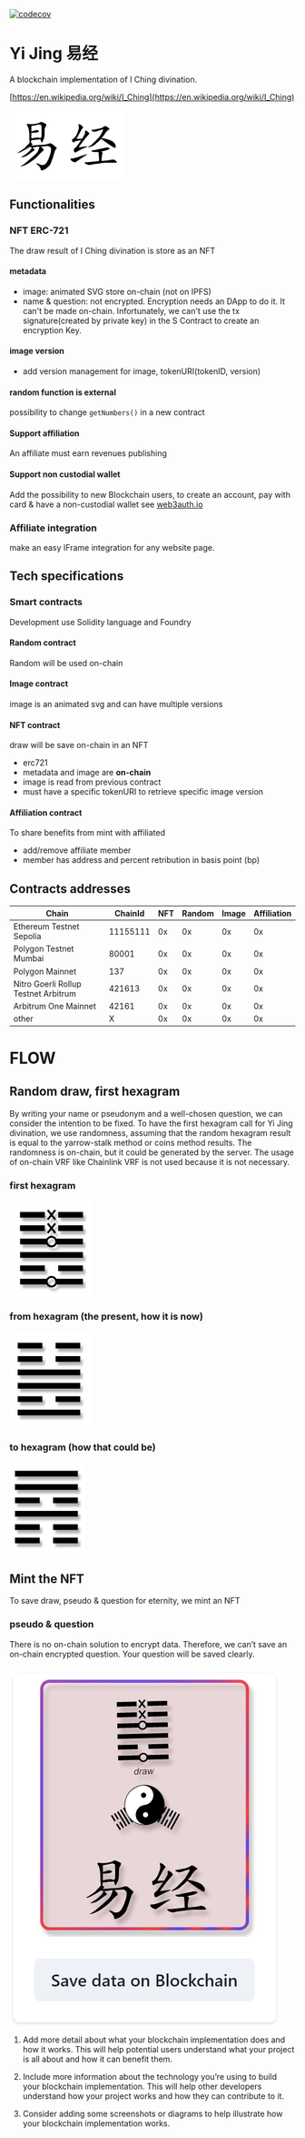 [![codecov](https://codecov.io/gh/steftroubadour/yi-king/branch/main/graph/badge.svg?token=m5EOdrKkz8)](https://codecov.io/gh/steftroubadour/yi-king)

# Yi Jing 易经

A blockchain implementation of I Ching divination.

[https://en.wikipedia.org/wiki/I_Ching](https://en.wikipedia.org/wiki/I_Ching)

![Yi Jing](img/yijing.png)

## Functionalities

### NFT ERC-721
The draw result of I Ching divination is store as an NFT

#### metadata
* image: animated SVG store on-chain (not on IPFS)
* name & question: not encrypted. Encryption needs an DApp to do it. It can't be made on-chain. 
Infortunately, we can't use the tx signature(created by private key) in the S Contract to create an encryption Key.
#### image version
* add version management for image, tokenURI(tokenID, version)
#### random function is external
possibility to change `getNumbers()` in a new contract
#### Support affiliation
An affiliate must earn revenues publishing
#### Support non custodial wallet
Add the possibility to new Blockchain users, to create an account, pay with card & have a non-custodial wallet
see [web3auth.io](https://web3auth.io)

### Affiliate integration
make an easy IFrame integration for any website page.

## Tech specifications

### Smart contracts

Development use Solidity language and Foundry

#### Random contract

Random will be used on-chain

#### Image contract

image is an animated svg and can have multiple versions

#### NFT contract

draw will be save on-chain in an NFT

* erc721
* metadata and image are **on-chain**
* image is read from previous contract
* must have a specific tokenURI to retrieve specific image version

#### Affiliation contract

To share benefits from mint with affiliated

* add/remove affiliate member
* member has address and percent retribution in basis point (bp)

## Contracts addresses

| Chain                                | ChainId  | NFT | Random | Image | Affiliation |
|--------------------------------------|----------|-----|--------|-------|-------------|
| Ethereum Testnet Sepolia             | 11155111 | 0x  | 0x     | 0x    | 0x          |
| Polygon Testnet Mumbai               | 80001    | 0x  | 0x     | 0x    | 0x          |
| Polygon Mainnet                      | 137      | 0x  | 0x     | 0x    | 0x          |
| Nitro Goerli Rollup Testnet Arbitrum | 421613   | 0x  | 0x     | 0x    | 0x          |
| Arbitrum One Mainnet                 | 42161    | 0x  | 0x     | 0x    | 0x          |
| other                                | X        | 0x  | 0x     | 0x    | 0x          |

# FLOW
## Random draw, first hexagram

By writing your name or pseudonym and a well-chosen question, we can consider the intention to be fixed. To have the
first hexagram call for Yi Jing divination, we use randomness, assuming that the random hexagram result is equal to the
yarrow-stalk method or coins method results. The randomness is on-chain, but it could be generated by the server. The
usage of on-chain VRF like Chainlink VRF is not used because it is not necessary.

### first hexagram

![hexagram](img/hexagram.png)

### from hexagram (the present, how it is now)

![from](img/from.png)

### to hexagram (how that could be)

![to](img/to.png)

## Mint the NFT

To save draw, pseudo & question for eternity, we mint an NFT

### pseudo & question

There is no on-chain solution to encrypt data. Therefore, we can’t save an on-chain encrypted question. Your question
will be saved clearly.

![nft_image](img/nft_image.png)

1. Add more detail about what your blockchain implementation does and how it works. This will help potential users
   understand what your project is all about and how it can benefit them.

2. Include more information about the technology you’re using to build your blockchain implementation. This will help
   other developers understand how your project works and how they can contribute to it.

3. Consider adding some screenshots or diagrams to help illustrate how your blockchain implementation works.